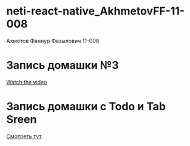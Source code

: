 # neti-react-native_AkhmetovFF-11-008
Ахметов Фаннур Фазылович 11-008

# Запись домашки №3

[Watch the video](https://www.youtube.com/watch?v=1yO5ksRTQMU)

# Запись домашки с Todo и Tab Sreen
[Смотреть тут](https://youtu.be/C1oAheHqr4g)
